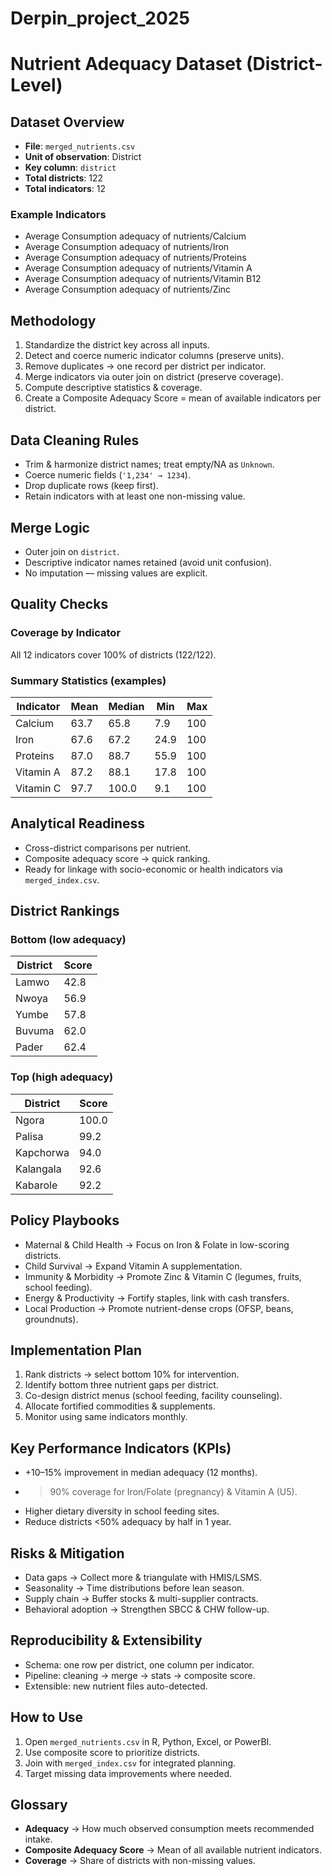 # Derpin_project_2025
# Nutrient Adequacy Dataset (District-Level)

## Dataset Overview
- **File**: `merged_nutrients.csv`  
- **Unit of observation**: District  
- **Key column**: `district`  
- **Total districts**: 122  
- **Total indicators**: 12  

### Example Indicators
- Average Consumption adequacy of nutrients/Calcium  
- Average Consumption adequacy of nutrients/Iron  
- Average Consumption adequacy of nutrients/Proteins  
- Average Consumption adequacy of nutrients/Vitamin A  
- Average Consumption adequacy of nutrients/Vitamin B12  
- Average Consumption adequacy of nutrients/Zinc  

## Methodology
1. Standardize the district key across all inputs.  
2. Detect and coerce numeric indicator columns (preserve units).  
3. Remove duplicates → one record per district per indicator.  
4. Merge indicators via outer join on district (preserve coverage).  
5. Compute descriptive statistics & coverage.  
6. Create a Composite Adequacy Score = mean of available indicators per district.  

## Data Cleaning Rules
- Trim & harmonize district names; treat empty/NA as `Unknown`.  
- Coerce numeric fields (`'1,234' → 1234`).  
- Drop duplicate rows (keep first).  
- Retain indicators with at least one non-missing value.  

## Merge Logic
- Outer join on `district`.  
- Descriptive indicator names retained (avoid unit confusion).  
- No imputation — missing values are explicit.  

## Quality Checks
### Coverage by Indicator  
All 12 indicators cover 100% of districts (122/122).  

### Summary Statistics (examples)
| Indicator | Mean | Median | Min | Max |
|-----------|------|--------|-----|-----|
| Calcium   | 63.7 | 65.8   | 7.9 | 100 |
| Iron      | 67.6 | 67.2   | 24.9| 100 |
| Proteins  | 87.0 | 88.7   | 55.9| 100 |
| Vitamin A | 87.2 | 88.1   | 17.8| 100 |
| Vitamin C | 97.7 | 100.0  | 9.1 | 100 |

## Analytical Readiness
- Cross-district comparisons per nutrient.  
- Composite adequacy score → quick ranking.  
- Ready for linkage with socio-economic or health indicators via `merged_index.csv`.  

## District Rankings
### Bottom (low adequacy)
| District | Score |
|----------|-------|
| Lamwo    | 42.8  |
| Nwoya    | 56.9  |
| Yumbe    | 57.8  |
| Buvuma   | 62.0  |
| Pader    | 62.4  |

### Top (high adequacy)
| District   | Score |
|------------|-------|
| Ngora      | 100.0 |
| Palisa     | 99.2  |
| Kapchorwa  | 94.0  |
| Kalangala  | 92.6  |
| Kabarole   | 92.2  |

## Policy Playbooks
- Maternal & Child Health → Focus on Iron & Folate in low-scoring districts.  
- Child Survival → Expand Vitamin A supplementation.  
- Immunity & Morbidity → Promote Zinc & Vitamin C (legumes, fruits, school feeding).  
- Energy & Productivity → Fortify staples, link with cash transfers.  
- Local Production → Promote nutrient-dense crops (OFSP, beans, groundnuts).  

## Implementation Plan
1. Rank districts → select bottom 10% for intervention.  
2. Identify bottom three nutrient gaps per district.  
3. Co-design district menus (school feeding, facility counseling).  
4. Allocate fortified commodities & supplements.  
5. Monitor using same indicators monthly.  

## Key Performance Indicators (KPIs)
- +10–15% improvement in median adequacy (12 months).  
- >90% coverage for Iron/Folate (pregnancy) & Vitamin A (U5).  
- Higher dietary diversity in school feeding sites.  
- Reduce districts <50% adequacy by half in 1 year.  

## Risks & Mitigation
- Data gaps → Collect more & triangulate with HMIS/LSMS.  
- Seasonality → Time distributions before lean season.  
- Supply chain → Buffer stocks & multi-supplier contracts.  
- Behavioral adoption → Strengthen SBCC & CHW follow-up.  

## Reproducibility & Extensibility
- Schema: one row per district, one column per indicator.  
- Pipeline: cleaning → merge → stats → composite score.  
- Extensible: new nutrient files auto-detected.  

## How to Use
1. Open `merged_nutrients.csv` in R, Python, Excel, or PowerBI.  
2. Use composite score to prioritize districts.  
3. Join with `merged_index.csv` for integrated planning.  
4. Target missing data improvements where needed.  

## Glossary
- **Adequacy** → How much observed consumption meets recommended intake.  
- **Composite Adequacy Score** → Mean of all available nutrient indicators.  
- **Coverage** → Share of districts with non-missing values.  
